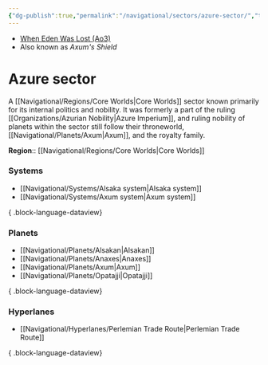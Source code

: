 ```yaml
---
{"dg-publish":true,"permalink":"/navigational/sectors/azure-sector/","tags":["sector","core","map","perlemian"],"noteIcon":"saber1"}
---
```


- [When Eden Was Lost (Ao3)](https://archiveofourown.org/works/19334440/chapters/45992584)
- Also known as *Axum's Shield*
# Azure sector

A [[Navigational/Regions/Core Worlds\|Core Worlds]] sector known primarily for its internal politics and nobility. It was formerly a part of the ruling [[Organizations/Azurian Nobility\|Azure Imperium]], and ruling nobility of planets within the sector still follow their throneworld, [[Navigational/Planets/Axum\|Axum]], and the royalty family. 

**Region**::  [[Navigational/Regions/Core Worlds\|Core Worlds]]

### Systems
- [[Navigational/Systems/Alsaka system\|Alsaka system]]
- [[Navigational/Systems/Axum system\|Axum system]]

{ .block-language-dataview}
### Planets
- [[Navigational/Planets/Alsakan\|Alsakan]]
- [[Navigational/Planets/Anaxes\|Anaxes]]
- [[Navigational/Planets/Axum\|Axum]]
- [[Navigational/Planets/Opatajji\|Opatajji]]

{ .block-language-dataview}
### Hyperlanes
- [[Navigational/Hyperlanes/Perlemian Trade Route\|Perlemian Trade Route]]

{ .block-language-dataview}